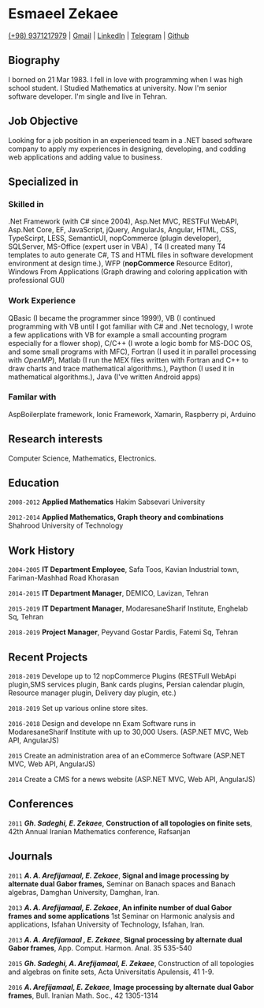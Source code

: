 <!-- V 0.0.2 -->

  <link href="media/kjhealy-screen.css" type="text/css" rel="stylesheet" media="screen">
  <link href="media/kjhealy-print.css" type="text/css" rel="stylesheet" media="print">

  <link href="https://raw.githubusercontent.com/EsmaeelZekaee/Resume/master/media/kjhealy-screen.css" type="text/css" rel="stylesheet" media="screen">
  <link href="https://raw.githubusercontent.com/EsmaeelZekaee/Resume/master/media/kjhealy-print.css" type="text/css" rel="stylesheet" media="print">

# Esmaeel Zekaee

<div id="webaddress">

   <a href="tel:+989371217979">(+98) 9371217979</a> | <a href="mailto:zekaee.esmaeel@gmail.com">Gmail</a>
   |  <a href="https://www.linkedin.com/in/zekaee-esmaeel-37474aab/">LinkedIn</a> | 
   <a href="https://t.me/Izmaeilz">Telegram</a>
   |
   <a href="https://github.com/EsmaeelZekaee/Resume">
   Github</a>
</div>

## Biography

I borned on 21 Mar 1983. I fell in love with programming when I was high school student. I Studied Mathematics at university. Now I'm senior software developer. I'm single and live in Tehran.

## Job Objective 

Looking for a job position in an experienced team in a .NET based software company to apply my experiences in designing, developing, and codding web applications and adding value to business.

## Specialized in

### Skilled in

.Net Framework (with C# since 2004), Asp.Net MVC, RESTFul WebAPI, Asp.Net Core, EF, JavaScript, jQuery, AngularJs, Angular, HTML, CSS, TypeScirpt, LESS, SemanticUI, nopCommerce (plugin developer), SQLServer, MS-Office (expert user in VBA) , T4 (I created many T4 templates to auto generate C#, TS and HTML files in software development environment at design time.), WFP (**nopCommerce** Resource Editor), Windows From Applications (Graph drawing and coloring application with professional GUI)

### Work Experience
QBasic (I became the programmer since 1999!),
VB (I continued programming with VB until I got familiar with C# and .Net tecnology, I wrote a few applications with VB for example a small accounting program especially for a flower shop),
C/C++ (I wrote a logic bomb for MS-DOC OS, and some small programs with MFC), Fortran (I used it in parallel processing with *OpenMP*), Matlab (I run the MEX files written with Fortran and C++ to draw charts and trace mathematical algorithms.), Paython (I used it in mathematical algorithms.), Java (I've written Android apps)

### Familar with

AspBoilerplate framework, Ionic Framework,  Xamarin, Raspberry pi, Arduino

## Research interests
Computer Science, Mathematics, Electronics.

## Education

`2008-2012`
__Applied Mathematics__ Hakim Sabsevari University

`2012-2014`
__Applied Mathematics, Graph theory and combinations__ Shahrood University of Technology

## Work History

`2004-2005`
__IT Department Employee__, Safa Toos, Kavian Industrial town, Fariman-Mashhad Road Khorasan

`2014-2015`
__IT Department Manager__, DEMICO, Lavizan, Tehran

`2015-2019`
__IT Department Manager__, ModaresaneSharif Institute, Enghelab Sq, Tehran

`2018-2019`
__Project Manager__, Peyvand Gostar Pardis, Fatemi Sq, Tehran

## Recent Projects

`2018-2019`
Develope up to 12 nopCommerce Plugins (RESTFull WebApi plugin,SMS services plugin, Bank cards plugins, Persian calendar plugin, Resource manager plugin, Delivery day plugin, etc.)


`2018-2019`
Set up various online store sites.

`2016-2018` 
Design and develope nn Exam Software runs in ModaresaneSharif Institute with up to 30,000 Users. (ASP.NET MVC, Web API, AngularJS)


`2015` 
Create an administration area of an eCommerce Software (ASP.NET MVC, Web API, AngularJS)

`2014` 
Create a CMS for a news website (ASP.NET MVC, Web API, AngularJS)

## Conferences

`2011`
***Gh. Sadeghi, E. Zekaee***, **Construction of all topologies on finite sets**, 42th Annual Iranian Mathematics conference, Rafsanjan


## Journals

`2011`
***A. A. Arefijamaal, E. Zekaee***, **Signal and image processing by alternate dual Gabor frames,** Seminar on Banach spaces and Banach algebras, Damghan University, Damghan, Iran.

`2013`
***A. A. Arefijamaal, E. Zekaee***, **An infinite number of dual Gabor frames and some applications** 1st Seminar on Harmonic analysis and applications, Isfahan University of Technology, Isfahan, Iran. 

`2013`
 ***A. A. Arefijamaal , E. Zekaee***, **Signal processing by alternate dual Gabor frames**, App. Comput. Harmon. Anal. 35 535-540

`2015`
***Gh. Sadeghi, A. Arefijamaal, E. Zekaee***, Construction of all topologies and algebras on finite sets, Acta Universitatis Apulensis, 41 1-9.

`2016`
***A. Arefijamaal, E. Zekaee***, **Image processing by alternate dual Gabor frames**, Bull. Iranian Math. Soc., 42 1305-1314
